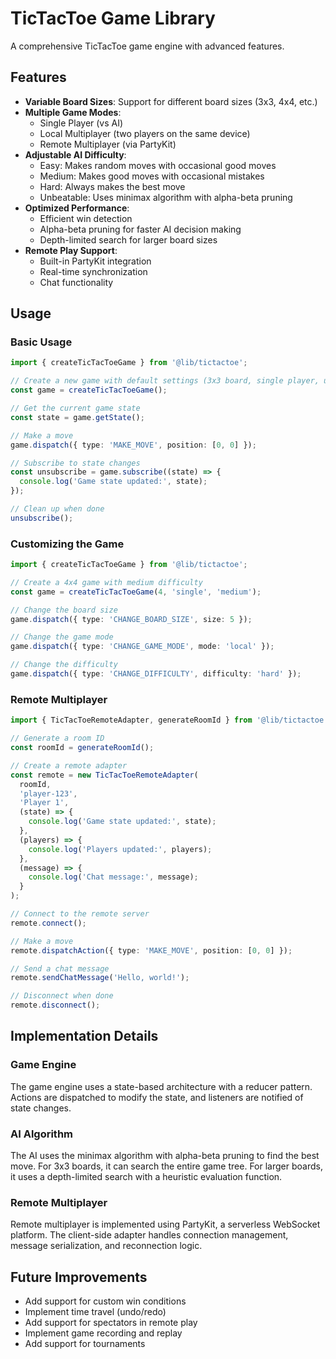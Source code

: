 # TicTacToe Game Library

A comprehensive TicTacToe game engine with advanced features.

## Features

- **Variable Board Sizes**: Support for different board sizes (3x3, 4x4, etc.)
- **Multiple Game Modes**:
  - Single Player (vs AI)
  - Local Multiplayer (two players on the same device)
  - Remote Multiplayer (via PartyKit)
- **Adjustable AI Difficulty**:
  - Easy: Makes random moves with occasional good moves
  - Medium: Makes good moves with occasional mistakes
  - Hard: Always makes the best move
  - Unbeatable: Uses minimax algorithm with alpha-beta pruning
- **Optimized Performance**: 
  - Efficient win detection
  - Alpha-beta pruning for faster AI decision making
  - Depth-limited search for larger board sizes
- **Remote Play Support**: 
  - Built-in PartyKit integration
  - Real-time synchronization
  - Chat functionality

## Usage

### Basic Usage

```typescript
import { createTicTacToeGame } from '@lib/tictactoe';

// Create a new game with default settings (3x3 board, single player, unbeatable AI)
const game = createTicTacToeGame();

// Get the current game state
const state = game.getState();

// Make a move
game.dispatch({ type: 'MAKE_MOVE', position: [0, 0] });

// Subscribe to state changes
const unsubscribe = game.subscribe((state) => {
  console.log('Game state updated:', state);
});

// Clean up when done
unsubscribe();
```

### Customizing the Game

```typescript
import { createTicTacToeGame } from '@lib/tictactoe';

// Create a 4x4 game with medium difficulty
const game = createTicTacToeGame(4, 'single', 'medium');

// Change the board size
game.dispatch({ type: 'CHANGE_BOARD_SIZE', size: 5 });

// Change the game mode
game.dispatch({ type: 'CHANGE_GAME_MODE', mode: 'local' });

// Change the difficulty
game.dispatch({ type: 'CHANGE_DIFFICULTY', difficulty: 'hard' });
```

### Remote Multiplayer

```typescript
import { TicTacToeRemoteAdapter, generateRoomId } from '@lib/tictactoe';

// Generate a room ID
const roomId = generateRoomId();

// Create a remote adapter
const remote = new TicTacToeRemoteAdapter(
  roomId,
  'player-123',
  'Player 1',
  (state) => {
    console.log('Game state updated:', state);
  },
  (players) => {
    console.log('Players updated:', players);
  },
  (message) => {
    console.log('Chat message:', message);
  }
);

// Connect to the remote server
remote.connect();

// Make a move
remote.dispatchAction({ type: 'MAKE_MOVE', position: [0, 0] });

// Send a chat message
remote.sendChatMessage('Hello, world!');

// Disconnect when done
remote.disconnect();
```

## Implementation Details

### Game Engine

The game engine uses a state-based architecture with a reducer pattern. Actions are dispatched to modify the state, and listeners are notified of state changes.

### AI Algorithm

The AI uses the minimax algorithm with alpha-beta pruning to find the best move. For 3x3 boards, it can search the entire game tree. For larger boards, it uses a depth-limited search with a heuristic evaluation function.

### Remote Multiplayer

Remote multiplayer is implemented using PartyKit, a serverless WebSocket platform. The client-side adapter handles connection management, message serialization, and reconnection logic.

## Future Improvements

- Add support for custom win conditions
- Implement time travel (undo/redo)
- Add support for spectators in remote play
- Implement game recording and replay
- Add support for tournaments 